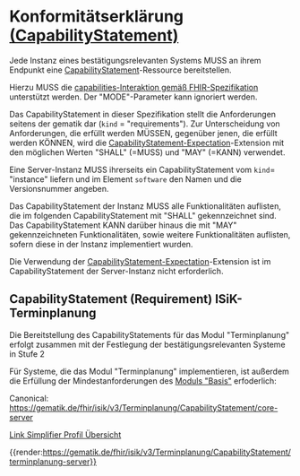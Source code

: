 # Konformitätserklärung [(CapabilityStatement)](http://hl7.org/fhir/capabilitystatement.html)

Jede Instanz eines bestätigungsrelevanten Systems MUSS an ihrem Endpunkt eine [CapabilityStatement](http://hl7.org/fhir/capabilitystatement.html)-Ressource bereitstellen.

Hierzu MUSS die [capabilities-Interaktion gemäß FHIR-Spezifikation](http://hl7.org/fhir/http.html#capabilities) unterstützt werden.
Der "MODE"-Parameter kann ignoriert werden.

Das CapabilityStatement in dieser Spezifikation stellt die Anforderungen seitens der gematik dar (`kind` = "requirements"). Zur Unterscheidung von Anforderungen, die erfüllt werden MÜSSEN, gegenüber jenen, die erfüllt werden KÖNNEN, wird die [CapabilityStatement-Expectation](https://hl7.org/fhir/R4/extension-capabilitystatement-expectation.html)-Extension mit den möglichen Werten "SHALL" (=MUSS) und "MAY" (=KANN) verwendet.

Eine Server-Instanz MUSS ihrerseits ein CapabilityStatement vom `kind`= "instance" liefern und im Element `software` den Namen und die Versionsnummer angeben.

Das CapabilityStatement der Instanz MUSS alle Funktionalitäten auflisten, die im folgenden CapabilityStatement mit "SHALL" gekennzeichnet sind. Das CapabilityStatement KANN darüber hinaus die mit "MAY" gekennzeichneten Funktionalitäten, sowie weitere Funktionalitäten auflisten, sofern diese in der Instanz implementiert wurden.

Die Verwendung der [CapabilityStatement-Expectation](https://hl7.org/fhir/R4/extension-capabilitystatement-expectation.html)-Extension ist im CapabilityStatement der Server-Instanz nicht erforderlich.

## CapabilityStatement (Requirement) ISiK-Terminplanung

Die Bereitstellung des CapabilityStatements für das Modul "Terminplanung" erfolgt zusammen mit der Festlegung der bestätigungsrelevanten Systeme in Stufe 2

Für Systeme, die das Modul "Terminplanung" implementieren, ist außerdem die Erfüllung der Mindestanforderungen des [Moduls "Basis"](https://simplifier.net/guide/implementierungsleitfadenisik-basismodul/ImplementationGuide-markdown-Einfuehrung?version=current) erfoderlich:

Canonical: https://gematik.de/fhir/isik/v3/Terminplanung/CapabilityStatement/core-server

[Link Simplifier Profil Übersicht](https://gematik.de/fhir/isik/v3/Terminplanung/CapabilityStatement/terminplanung-server)

{{render:https://gematik.de/fhir/isik/v3/Terminplanung/CapabilityStatement/terminplanung-server}}